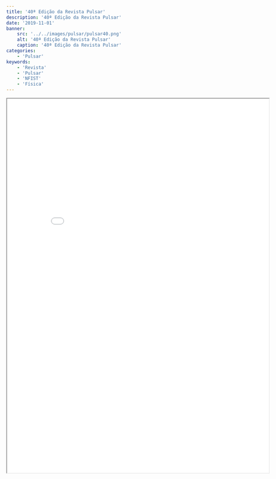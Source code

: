 ```yaml
---
title: '40ª Edição da Revista Pulsar'
description: '40ª Edição da Revista Pulsar'
date: '2019-11-01'
banner:
    src: '../../images/pulsar/pulsar40.png'
    alt: '40ª Edição da Revista Pulsar'
    caption: '40ª Edição da Revista Pulsar'
categories:
    - 'Pulsar'
keywords:
    - 'Revista'
    - 'Pulsar'
    - 'NFIST'
    - 'Física'
---
```


<iframe width="700" height="1000" src="../../pulsar/pulsar40.pdf"></iframe>
